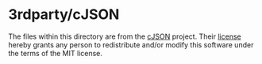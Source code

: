 

# 3rdparty/cJSON

The files within this directory are from the [cJSON](https://github.com/DaveGamble/cJSON?tab=readme-ov-file#license) project. Their [license](https://github.com/DaveGamble/cJSON?tab=readme-ov-file#license) hereby grants any person to redistribute and/or modify this software under the terms of the MIT license.